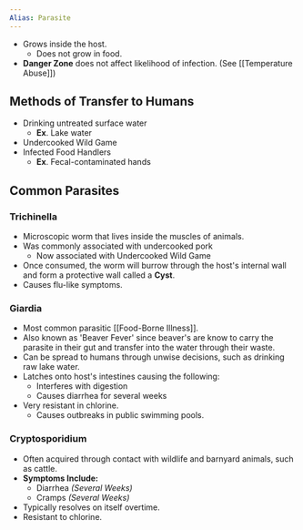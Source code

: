 ```yaml
---
Alias: Parasite
---
```


* Grows inside the host.
	* Does not grow in food.
* **Danger Zone** does not affect likelihood of infection. (See [[Temperature Abuse]])

## Methods of Transfer to Humans

* Drinking untreated surface water
	* **Ex**. Lake water
* Undercooked Wild Game
* Infected Food Handlers
	* **Ex**. Fecal-contaminated hands

## Common Parasites

### Trichinella

* Microscopic worm that lives inside the muscles of animals.
* Was commonly associated with undercooked pork
	* Now associated with Undercooked Wild Game
* Once consumed, the worm will burrow through the host's internal wall and form a protective wall called a **Cyst**.
* Causes flu-like symptoms.

### Giardia

* Most common parasitic [[Food-Borne Illness]].
* Also known as 'Beaver Fever' since beaver's are know to carry the parasite in their gut and transfer into the water through their waste.
* Can be spread to humans through unwise decisions, such as drinking raw lake water.
* Latches onto host's intestines causing the following:
	* Interferes with digestion
	* Causes diarrhea for several weeks
* Very resistant in chlorine.
	* Causes outbreaks in public swimming pools.

### Cryptosporidium

* Often acquired through contact with wildlife and barnyard animals, such as cattle.
* **Symptoms Include:**
	* Diarrhea *(Several Weeks)*
	* Cramps *(Several Weeks)*
* Typically resolves on itself overtime.
* Resistant to chlorine.